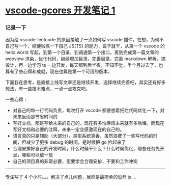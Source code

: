 # [vscode-gcores 开发笔记 1](https://github.com/yihong0618/gitblog/issues/102)

### 记录一下

因为给 vscode-leetcode 的原因接触了一点如何写 vscode 插件，在想，为何不自己写一个，顺便锻炼一下自己 JS(TS) 的能力，说干就干，从第一个 vscode 的 hello world 写起，到第一个目录，到调通第一个接口，再到完成第一篇文章的 webview 渲染，优化代码，继续增加目录，完善目录，完善 markdown 解析，搞设计，再一边学习 ts 一边开发，每天都到后半夜，不知不觉，半个月过去了，也算有了些心得和成就，现在也算是第一个可用的版本。

下面我在思考，是直接上线写文章还是继续开发，选择继续完善吧，其实还有好多想法，有一些技术难点，一点一点攻克吧。

一些心得：
- 对自己的每一行代码负责，每次打开 vscode 都要想着把烂代码优化一下，对未来反而是节省时间的
- 写好文档，那是写给未来的自己的，现在有多怕麻烦未来就有多后悔，而现在写好文档和必要的注释，未来一定会感激现在的自己的。
- 语言真的只是辅助（大部分），类型系统真香，虽然浪费了一些写代码的时间，但减少了更多 debug 的时间，是时候把 go 捡起来了
- 合理安排好自己的开发时间，什么时候干什么？什么时候优化，哪些任务先开发，哪些可以放一放
- 自己的项目真的非常必要，但要学会合理安排，不要和工作冲突


---

专注写了 4 个小时。。。解决了点儿问题，居然是最简单的没开 js....